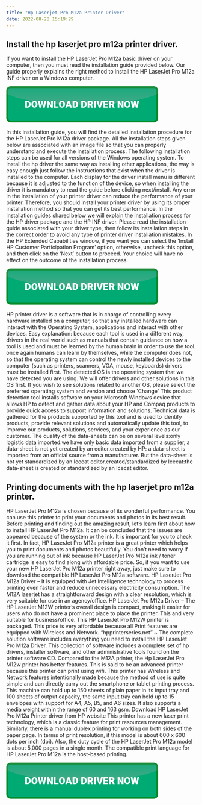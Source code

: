 ```yaml
---
title: "Hp Laserjet Pro M12a Printer Driver"
date: 2022-08-28 15:19:29
---
```


## Install the hp laserjet pro m12a printer driver.

If you want to install the HP LaserJet Pro M12a basic driver on your computer, then you must read the installation guide provided below. Our guide properly explains the right method to install the HP LaserJet Pro M12a INF driver on a Windows computer.

[![button](https://github.com/driverbay/driverbay.github.io/blob/main/dlbutton.png?raw=true)](https://printerpatch.com/download-printer-driver)


In this installation guide, you will find the detailed installation procedure for the HP LaserJet Pro M12a driver package. All the installation steps given below are associated with an image file so that you can properly understand and execute the installation process. The following installation steps can be used for all versions of the Windows operating system.
To install the hp driver the same way as installing other applications, the way is easy enough just follow the instructions that exist when the driver is installed to the computer. Each display for the driver install menu is different because it is adjusted to the function of the device, so when installing the driver it is mandatory to read the guide before clicking next/install.
Any error in the installation of your printer driver can reduce the performance of your printer. Therefore, you should install your printer driver by using its proper installation method so that you can get its best performance. In the installation guides shared below we will explain the installation process for the HP driver package and the HP INF driver. Please read the installation guide associated with your driver type, then follow its installation steps in the correct order to avoid any type of printer driver installation mistakes.
In the HP Extended Capabilities window, if you want you can select the ‘Install HP Customer Participation Program’ option, otherwise, uncheck this option, and then click on the ‘Next’ button to proceed. Your choice will have no effect on the outcome of the installation process.

[![button](https://github.com/driverbay/driverbay.github.io/blob/main/dlbutton.png?raw=true)](https://printerpatch.com/download-printer-driver)


HP printer driver is a software that is in charge of controlling every hardware installed on a computer, so that any installed hardware can interact with the Operating System, applications and interact with other devices. Easy explanation: because each tool is used in a different way, drivers in the real world such as manuals that contain guidance on how a tool is used and must be learned by the human brain in order to use the tool. once again humans can learn by themselves, while the computer does not, so that the operating system can control the newly installed devices to the computer (such as printers, scanners, VGA, mouse, keyboards) drivers must be installed first.
The detected OS is the operating system that we have detected you are using. We will offer drivers and other solutions in this OS first. If you wish to see solutions related to another OS, please select the preferred operating system and version and choose 'Change'
This product detection tool installs software on your Microsoft Windows device that allows HP to detect and gather data about your HP and Compaq products to provide quick access to support information and solutions. Technical data is gathered for the products supported by this tool and is used to identify products, provide relevant solutions and automatically update this tool, to improve our products, solutions, services, and your experience as our customer.
The quality of the data-sheets can be on several levels:only logistic data imported:we have only basic data imported from a supplier, a data-sheet is not yet created by an editor.created by HP: a data-sheet is imported from an official source from a manufacturer. But the data-sheet is not yet standardized by an Icecat editor.created/standardized by Icecat:the data-sheet is created or standardized by an Icecat editor.

## Printing documents with the hp laserjet pro m12a printer.

HP LaserJet Pro M12a is chosen because of its wonderful performance. You can use this printer to print your documents and photos in its best result. Before printing and finding out the amazing result, let’s learn first about how to install HP LaserJet Pro M12a.
It can be concluded that the issues are appeared because of the system or the ink. It is important for you to check it first. In fact, HP LaserJet Pro M12a printer is a great printer which helps you to print documents and photos beautifully. You don’t need to worry if you are running out of ink because HP LaserJet Pro M12a ink / toner cartridge is easy to find along with affordable price. So, if you want to use your new HP LaserJet Pro M12a printer right away, just make sure to download the compatible HP LaserJet Pro M12a software.
HP LaserJet Pro M12a Driver – It is equipped with Jet Intelligence technology to process printing even faster and reduce unnecessary electricity consumption. The M12A laserjet has a straightforward design with a clear resolution, which is very suitable for use in an agency/office.
HP LaserJet Pro M12a Driver – The HP LaserJet M12W printer’s overall design is compact, making it easier for users who do not have a prominent place to place the printer. This and very suitable for business/office. This HP LaserJet Pro M12W printer is packaged. This price is very affordable because all Print features are equipped with Wireless and Network.
“hpprinterseries.net” ~ The complete solution software includes everything you need to install the HP LaserJet Pro M12a Driver. This collection of software includes a complete set of hp drivers, installer software, and other administrative tools found on the printer software CD.
Compared to the M12A printer, the Hp LaserJet Pro M12w printer has better features. This is said to be an advanced printer because this printer can print using wifi. This printer has Wireless and Network features intentionally made because the method of use is quite simple and can directly carry out the smartphone or tablet printing process.
This machine can hold up to 150 sheets of plain paper in its input tray and 100 sheets of output capacity, the same input tray can hold up to 15 envelopes with support for A4, A5, B5, and A6 sizes. It also supports a media weight within the range of 60 and 163 gsm. Download HP LaserJet Pro M12a Printer driver from HP website
This printer has a new laser print technology, which is a classic feature for print resources management. Similarly, there is a manual duplex printing for working on both sides of the paper page. In terms of print resolution, if this model is about 600 x 600 dots per inch (dpi). Also, the duty cycle of the HP LaserJet Pro M12a model is about 5,000 pages in a single month. The compatible print language for HP LaserJet Pro M12a is the host-based printing.


[![button](https://github.com/driverbay/driverbay.github.io/blob/main/dlbutton.png?raw=true)](https://printerpatch.com/download-printer-driver)